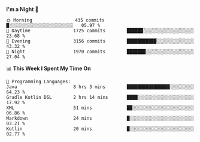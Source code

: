 <!--START_SECTION:waka-->
**I'm a Night 🦉** 

```text
🌞 Morning                435 commits         █░░░░░░░░░░░░░░░░░░░░░░░░   05.97 % 
🌆 Daytime                1725 commits        ██████░░░░░░░░░░░░░░░░░░░   23.68 % 
🌃 Evening                3156 commits        ███████████░░░░░░░░░░░░░░   43.32 % 
🌙 Night                  1970 commits        ███████░░░░░░░░░░░░░░░░░░   27.04 % 
```


📊 **This Week I Spent My Time On** 

```text
💬 Programming Languages: 
Java                     8 hrs 3 mins        ████████████████░░░░░░░░░   64.23 % 
Gradle Kotlin DSL        2 hrs 14 mins       ████░░░░░░░░░░░░░░░░░░░░░   17.92 % 
XML                      51 mins             ██░░░░░░░░░░░░░░░░░░░░░░░   06.86 % 
Markdown                 24 mins             █░░░░░░░░░░░░░░░░░░░░░░░░   03.21 % 
Kotlin                   20 mins             █░░░░░░░░░░░░░░░░░░░░░░░░   02.77 % 
```


<!--END_SECTION:waka-->
